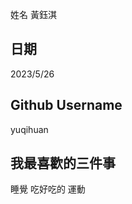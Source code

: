 姓名
黃鈺淇


日期
----
2023/5/26

Github Username
---------------
yuqihuan

我最喜歡的三件事
---------------
睡覺 吃好吃的 運動

